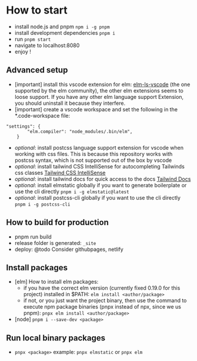 # How to start
- install node.js and pnpm `npm i -g pnpm`
- install development dependencies `pnpm i`
- run `pnpm start`
- navigate to localhost:8080
- enjoy !

## Advanced setup
- [important] install this vscode extension for elm: [elm-ls-vscode](https://marketplace.visualstudio.com/items?itemName=Elmtooling.elm-ls-vscode) (the one supported by the elm community), the other elm extensions seems to loose support. If you have any other elm language support Extension, you should uninstall it because they interfere.
- [important] create a vscode workspace and set the following in the *.code-workspace file:
```
"settings": {
		"elm.compiler": "node_modules/.bin/elm",
	}
```
- _optional_: install postcss language support extension for vscode when working with css files. This is because this repository works with postcss syntax, which is not supported out of the box by vscode
- _optional_: install tailwind CSS IntelliSense for autocompleting Tailwinds css classes [Tailwind CSS IntelliSense](https://marketplace.visualstudio.com/items?itemName=bradlc.vscode-tailwindcss)
- _optional_: install tailwind docs for quick access to the docs [Tailwind Docs](https://marketplace.visualstudio.com/items?itemName=austenc.tailwind-docs)
- _optional_: install elmstatic globally if you want to generate boilerplate or use the cli directly `pnpm i -g elmstatic@latest`
- _optional_: install postcss-cli globally if you want to use the cli directly `pnpm i -g postcss-cli`

## How to build for production
- pnpm run build
- release folder is generated: `_site`
- deploy: @todo Consider githubpages, netlify

## Install packages
- [elm] How to install elm packages:
  - if you have the correct elm version (currently fixed 0.19.0 for this project) installed in $PATH: `elm install <author/package>`
  - if not, or you just want the project binary, then use the command to execute npm package binaries (pnpx instead of npx, since we us pnpm): `pnpx elm install <author/package>`
- [node] `pnpm i --save-dev <package>`

## Run local binary packages
- `pnpx <package>` example: `pnpx elmstatic` or `pnpx elm`